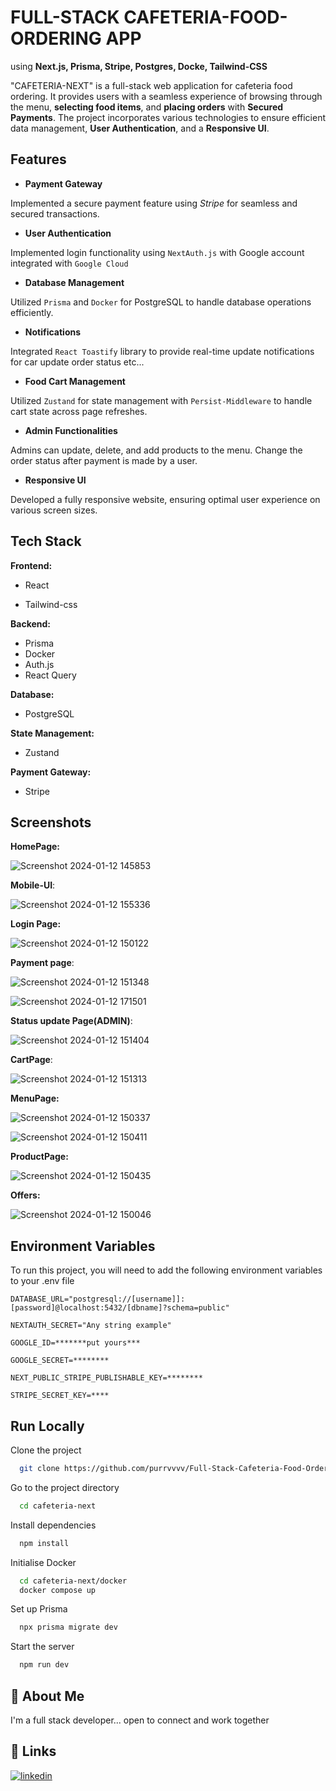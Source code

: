 
# FULL-STACK CAFETERIA-FOOD-ORDERING APP 

using **Next.js, Prisma, Stripe, Postgres, Docke, Tailwind-CSS**



"CAFETERIA-NEXT" is a full-stack web application for cafeteria food ordering. It provides users with a seamless experience of browsing through the menu, **selecting food items**, and **placing orders** with **Secured Payments**. The project incorporates various technologies to ensure efficient data management, **User Authentication**, and a **Responsive UI**.
## Features
- **Payment Gateway**

Implemented a secure payment feature using *Stripe* for seamless and secured transactions.

- **User Authentication**

Implemented login functionality using `NextAuth.js` with Google account integrated with `Google Cloud`

- **Database Management**

Utilized `Prisma` and `Docker` for PostgreSQL to handle database operations efficiently.

- **Notifications**

Integrated `React Toastify` library to provide real-time update notifications for car update order status etc...

- **Food Cart Management**

Utilized `Zustand` for state management with `Persist-Middleware` to handle cart state across page refreshes.

- **Admin Functionalities**

Admins can update, delete, and add products to the menu.
Change the order status after payment is made by a user.

- **Responsive UI**

Developed a fully responsive website, ensuring optimal user experience on various screen sizes.


## Tech Stack

 
**Frontend:**

- React

- Tailwind-css

**Backend:**

- Prisma
- Docker
- Auth.js
- React Query 

**Database:**

- PostgreSQL

**State Management:**

- Zustand

**Payment Gateway:**

- Stripe


## Screenshots

**HomePage:**

![Screenshot 2024-01-12 145853](https://github.com/purrvvvv/Full-Stack-Cafeteria-Food-Ordering-Website/assets/105294319/45d33b1a-7ec7-47fe-a9a9-44d464e10721)

**Mobile-UI**:

![Screenshot 2024-01-12 155336](https://github.com/purrvvvv/Full-Stack-Cafeteria-Food-Ordering-Website/assets/105294319/6540171f-5139-4811-a1e1-96235fff9383)

**Login Page:**

![Screenshot 2024-01-12 150122](https://github.com/purrvvvv/Full-Stack-Cafeteria-Food-Ordering-Website/assets/105294319/09b3a835-4524-48bf-8fc5-59b7ad0cd05d)

**Payment page**:

![Screenshot 2024-01-12 151348](https://github.com/purrvvvv/Full-Stack-Cafeteria-Food-Ordering-Website/assets/105294319/c7fa366a-7f3e-44fa-9c4e-cbff5ced7dc1)


![Screenshot 2024-01-12 171501](https://github.com/purrvvvv/Full-Stack-Cafeteria-Food-Ordering-Website/assets/105294319/afd6e42c-bc63-4959-bc8b-696c2e11ee6f)


**Status update Page(ADMIN)**:

![Screenshot 2024-01-12 151404](https://github.com/purrvvvv/Full-Stack-Cafeteria-Food-Ordering-Website/assets/105294319/fca0733d-9e38-458e-b82f-5228b7db4849)

**CartPage**:

![Screenshot 2024-01-12 151313](https://github.com/purrvvvv/Full-Stack-Cafeteria-Food-Ordering-Website/assets/105294319/aed668eb-719f-4a25-a162-9c1cb06ab27f)

**MenuPage:**

![Screenshot 2024-01-12 150337](https://github.com/purrvvvv/Full-Stack-Cafeteria-Food-Ordering-Website/assets/105294319/946e1fd6-161f-43f4-ae68-da451b9f51d4)


![Screenshot 2024-01-12 150411](https://github.com/purrvvvv/Full-Stack-Cafeteria-Food-Ordering-Website/assets/105294319/915ef4da-35fd-426b-9a85-505934536c36)

**ProductPage:**

![Screenshot 2024-01-12 150435](https://github.com/purrvvvv/Full-Stack-Cafeteria-Food-Ordering-Website/assets/105294319/517b6a58-7e8b-4bdd-8419-49d2bc5c600d)

**Offers:**

![Screenshot 2024-01-12 150046](https://github.com/purrvvvv/Full-Stack-Cafeteria-Food-Ordering-Website/assets/105294319/6136923a-719a-4d86-8008-9b313f2e0e57)


## Environment Variables

To run this project, you will need to add the following environment variables to your .env file

`DATABASE_URL="postgresql://[username]]:[password]@localhost:5432/[dbname]?schema=public"`

`NEXTAUTH_SECRET="Any string example"`

`GOOGLE_ID=*******put yours***`

`GOOGLE_SECRET=********`

`NEXT_PUBLIC_STRIPE_PUBLISHABLE_KEY=********`

`STRIPE_SECRET_KEY=****`




## Run Locally

Clone the project

```bash
  git clone https://github.com/purrvvvv/Full-Stack-Cafeteria-Food-Ordering-Website.git
```

Go to the project directory

```bash
  cd cafeteria-next
```

Install dependencies

```bash
  npm install
```
Initialise Docker
```bash
  cd cafeteria-next/docker
  docker compose up
```
Set up Prisma
```bash
  npx prisma migrate dev
```

Start the server

```bash
  npm run dev
```


## 🚀 About Me
I'm a full stack developer... open to connect and work together


## 🔗 Links
[![linkedin](https://img.shields.io/badge/linkedin-0A66C2?style=for-the-badge&logo=linkedin&logoColor=white)](https://www.linkedin.com/in/purv-shah-929562255/)


